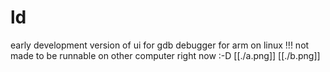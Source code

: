 ld
==
early development version of ui for gdb debugger for arm on linux !!!
not made to be runnable on other computer right now  :-D 
[[./a.png]]
[[./b.png]]
